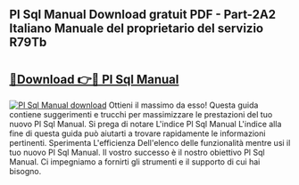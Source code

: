 ## Pl Sql Manual Download gratuit PDF - Part-2A2 Italiano Manuale del proprietario del servizio R79Tb

# <h2><a href="http://dfgd5f.blite.top/?on=Pl+Sql+Manual">🔗Download 👉🔴 Pl Sql Manual</a></h2>

[![Pl Sql Manual download](https://i.imgur.com/lujVjoI.png)](http://dfgd5f.blite.top/?on=Pl+Sql+Manual)
Ottieni il massimo da esso! Questa guida contiene suggerimenti e trucchi per massimizzare le prestazioni del tuo nuovo Pl Sql Manual. Si prega di notare L'indice Pl Sql Manual L'indice alla fine di questa guida può aiutarti a trovare rapidamente le informazioni pertinenti. Sperimenta L'efficienza Dell'elenco delle funzionalità mentre usi il tuo nuovo Pl Sql Manual. Il vostro successo è il nostro obiettivo Pl Sql Manual. Ci impegniamo a fornirti gli strumenti e il supporto di cui hai bisogno.
